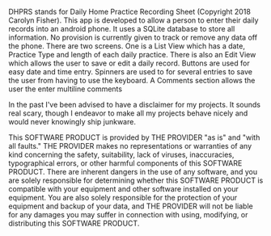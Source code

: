 DHPRS stands for Daily Home Practice Recording Sheet (Copyright 2018 Carolyn Fisher). This app is developed to allow a person to enter their daily records into an android phone. It uses a SQLite database to store all information. No provision is currently given to track or remove any data off the phone. There are two screens. One is a List View which has a date, Practice Type and length of each daily practice. There is also an Edit View which allows the user to save or edit a daily record. Buttons are used for easy date and time entry. Spinners are used to for several entries to save the user from having to use the keyboard. A Comments section allows the user the enter multiline comments

In the past I've been advised to have a disclaimer for my projects.  It sounds real scary, though I endeavor to make all my projects behave nicely and would never knowingly ship junkware.

This SOFTWARE PRODUCT is provided by THE PROVIDER "as is" and "with all faults." THE PROVIDER makes no representations or warranties of any kind concerning the safety, suitability, lack of viruses, inaccuracies, typographical errors, or other harmful components of this SOFTWARE PRODUCT. There are inherent dangers in the use of any software, and you are solely responsible for determining whether this SOFTWARE PRODUCT is compatible with your equipment and other software installed on your equipment. You are also solely responsible for the protection of your equipment and backup of your data, and THE PROVIDER will not be liable for any damages you may suffer in connection with using, modifying, or distributing this SOFTWARE PRODUCT.

